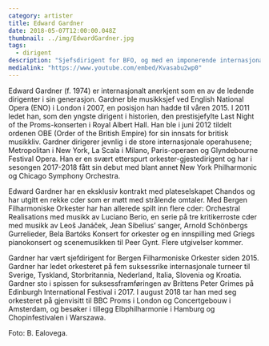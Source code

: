 ```yaml
---
category: artister
title: Edward Gardner
date: 2018-05-07T12:00:00.048Z
thumbnail: ../img/EdwardGardner.jpg
tags:
  - dirigent
description: "Sjefsdirigent for BFO, og med en imponerende internasjonal merittliste."
medialink: "https://www.youtube.com/embed/Kvasabu2wp0"
---
```

Edward Gardner (f. 1974) er internasjonalt anerkjent som en av de ledende dirigenter i sin generasjon. Gardner ble musikksjef ved English National Opera (ENO) i London i 2007, en posisjon han hadde til våren 2015. I 2011 ledet han, som den yngste dirigent i historien, den prestisjefylte Last Night of the Proms-konserten i Royal Albert Hall. Han ble i juni 2012 tildelt ordenen OBE (Order of the British Empire) for sin innsats for britisk musikkliv. Gardner dirigerer jevnlig i de store internasjonale operahusene; Metropolitan i New York, La Scala i Milano, Paris-operaen og Glyndebourne Festival Opera. Han er en svært etterspurt orkester-gjestedirigent og har i sesongen 2017-2018 fått sin debut med blant annet New York Philharmonic og Chicago Symphony Orchestra.

Edward Gardner har en eksklusiv kontrakt med plateselskapet Chandos og har utgitt en rekke cder som er møtt med strålende omtaler. Med Bergen Filharmoniske Orkester har han allerede spilt inn flere cder: Orchestral Realisations med musikk av Luciano Berio, en serie på tre kritikerroste cder med musikk av Leoš Janáček, Jean Sibelius’ sanger, Arnold Schönbergs Gurrelieder, Bela Bartóks Konsert for orkester og en innspilling med Griegs pianokonsert og scenemusikken til Peer Gynt. Flere utgivelser kommer.  

Gardner har vært sjefdirigent for Bergen Filharmoniske Orkester siden 2015. Gardner har ledet orkesteret på fem suksessrike internasjonale turneer til Sverige, Tyskland, Storbritannia, Nederland, Italia, Slovenia og Kroatia. Gardner sto i spissen for suksessframføringen av Brittens Peter Grimes på Edinburgh International Festival i 2017.  I august 2018 tar han med seg orkesteret på gjenvisitt til BBC Proms i London og Concertgebouw i Amsterdam, og besøker i tillegg Elbphilharmonie i Hamburg og Chopinfestivalen i Warszawa.  

Foto: B. Ealovega.
